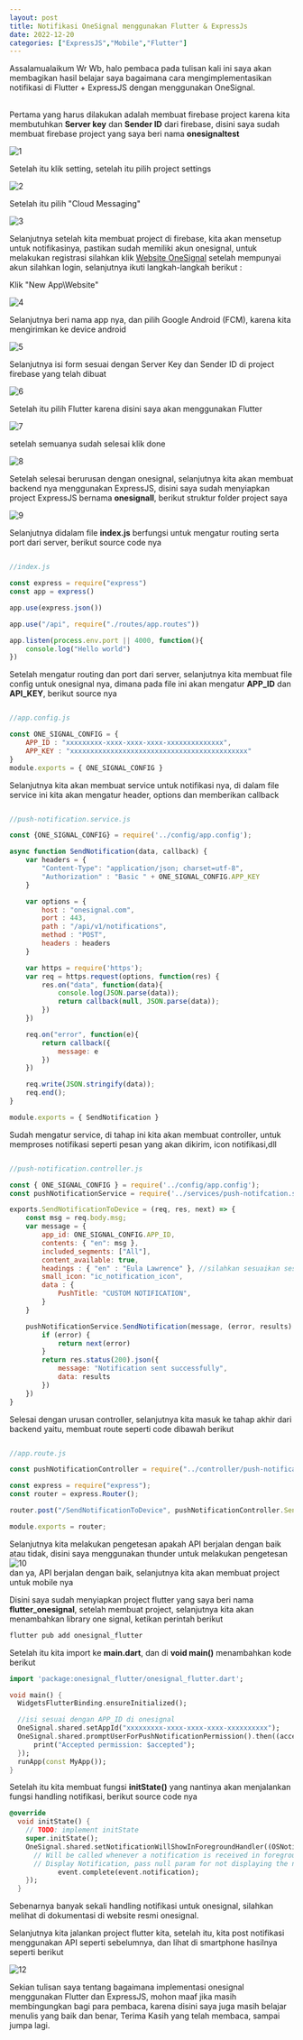 ```yaml
---
layout: post
title: Notifikasi OneSignal menggunakan Flutter & ExpressJs
date: 2022-12-20
categories: ["ExpressJS","Mobile","Flutter"]
---
```


Assalamualaikum Wr Wb, halo pembaca pada tulisan kali ini saya akan membagikan hasil belajar saya bagaimana cara mengimplementasikan notifikasi di Flutter + ExpressJS dengan menggunakan OneSignal.
<br><br>

Pertama yang harus dilakukan adalah membuat firebase project karena kita membutuhkan **Server key** dan **Sender ID** dari firebase, disini saya sudah membuat firebase project yang saya beri nama **onesignaltest** <br> 

![1](/assets/onesignalpost/1.png) <br>

Setelah itu klik setting, setelah itu pilih project settings <br>

![2](/assets/onesignalpost/2.png) <br>

Setelah itu pilih "Cloud Messaging" <br>

![3](/assets/onesignalpost/3.png) <br>
   
Selanjutnya setelah kita membuat project di firebase, kita akan mensetup untuk notifikasinya, pastikan sudah memiliki akun onesignal, untuk melakukan registrasi silahkan klik [Website OneSignal](https://onesignal.com/) setelah mempunyai akun silahkan login, selanjutnya ikuti langkah-langkah berikut : <br>

Klik "New App\Website" <br>

![4](/assets/onesignalpost/4.png) <br>

Selanjutnya beri nama app nya, dan pilih Google Android (FCM), karena kita mengirimkan ke device android <br>

![5](/assets/onesignalpost/5.png) <br>

Selanjutnya isi form sesuai dengan Server Key dan Sender ID di project firebase yang telah dibuat <br>

![6](/assets/onesignalpost/6.png) <br>

Setelah itu pilih Flutter karena disini saya akan menggunakan Flutter <br>

![7](/assets/onesignalpost/7.png) <br>

setelah semuanya sudah selesai klik done  <br>

![8](/assets/onesignalpost/8.png) <br>

Setelah selesai berurusan dengan onesignal, selanjutnya kita akan membuat backend nya menggunakan ExpressJS, disini saya sudah menyiapkan project ExpressJS bernama **onesignall**, berikut struktur folder project saya <br> 

![9](/assets/onesignalpost/9.png) <br>

Selanjutnya didalam file **index.js** berfungsi untuk mengatur routing serta port dari server, berikut source code nya <br>

```js

//index.js

const express = require("express")
const app = express()

app.use(express.json())

app.use("/api", require("./routes/app.routes"))

app.listen(process.env.port || 4000, function(){
    console.log("Hello world")
})
```
   
Setelah mengatur routing dan port dari server, selanjutnya kita membuat file config untuk onesignal nya, dimana pada file ini akan mengatur **APP_ID** dan **API_KEY**, berikut source nya <br>

```js

//app.config.js

const ONE_SIGNAL_CONFIG = {
    APP_ID : "xxxxxxxxx-xxxx-xxxx-xxxx-xxxxxxxxxxxxxx",
    APP_KEY : "xxxxxxxxxxxxxxxxxxxxxxxxxxxxxxxxxxxxxxxxxxxx"
}
module.exports = { ONE_SIGNAL_CONFIG }
```

Selanjutnya kita akan membuat service untuk notifikasi nya, di dalam file service ini kita akan mengatur header, options dan memberikan callback <br>

```js

//push-notification.service.js

const {ONE_SIGNAL_CONFIG} = require('../config/app.config');

async function SendNotification(data, callback) {
    var headers = {
        "Content-Type": "application/json; charset=utf-8",
        "Authorization" : "Basic " + ONE_SIGNAL_CONFIG.APP_KEY
    }

    var options = {
        host : "onesignal.com",
        port : 443,
        path : "/api/v1/notifications",
        method : "POST",
        headers : headers
    }

    var https = require('https');
    var req = https.request(options, function(res) {
        res.on("data", function(data){
            console.log(JSON.parse(data));
            return callback(null, JSON.parse(data));
        })
    })

    req.on("error", function(e){
        return callback({
            message: e
        })
    })

    req.write(JSON.stringify(data));
    req.end();
}

module.exports = { SendNotification }
```

Sudah mengatur service, di tahap ini kita akan membuat controller, untuk memproses notifikasi seperti pesan yang akan dikirim, icon notifikasi,dll <br>

```js

//push-notification.controller.js

const { ONE_SIGNAL_CONFIG } = require('../config/app.config');
const pushNotificationService = require('../services/push-notifcation.service');

exports.SendNotificationToDevice = (req, res, next) => {
    const msg = req.body.msg;
    var message = {
        app_id: ONE_SIGNAL_CONFIG.APP_ID,
        contents: { "en": msg },
        included_segments: ["All"],
        content_available: true,
        headings : { "en" : "Eula Lawrence" }, //silahkan sesuaikan sesuka hadi XD
        small_icon: "ic_notification_icon",
        data : {
            PushTitle: "CUSTOM NOTIFICATION",
        }
    }

    pushNotificationService.SendNotification(message, (error, results) => {
        if (error) {
            return next(error)
        }
        return res.status(200).json({
            message: "Notification sent successfully",
            data: results
        })
    })
}
```

Selesai dengan urusan controller, selanjutnya kita masuk ke tahap akhir dari backend yaitu, membuat route seperti code dibawah berikut <br>

```js

//app.route.js

const pushNotificationController = require("../controller/push-notification.controller");

const express = require("express");
const router = express.Router();

router.post("/SendNotificationToDevice", pushNotificationController.SendNotificationToDevice);

module.exports = router;
```

Selanjutnya kita melakukan pengetesan apakah API berjalan dengan baik atau tidak, disini saya menggunakan thunder untuk melakukan pengetesan <br> ![10](/assets/onesignalpost/10.png) <br>
dan ya, API berjalan dengan baik, selanjutnya kita akan membuat project untuk mobile nya <br>

Disini saya sudah menyiapkan project flutter yang saya beri nama **flutter_onesignal**, setelah membuat project, selanjutnya kita akan menambahkan library one signal, ketikan perintah berikut <br>

```dart
flutter pub add onesignal_flutter
```

Setelah itu kita import ke **main.dart**, dan di **void main()** menambahkan kode berikut <br>

```dart
import 'package:onesignal_flutter/onesignal_flutter.dart';

void main() {
  WidgetsFlutterBinding.ensureInitialized();

  //isi sesuai dengan APP_ID di onesignal
  OneSignal.shared.setAppId("xxxxxxxxx-xxxx-xxxx-xxxx-xxxxxxxxxx");
  OneSignal.shared.promptUserForPushNotificationPermission().then((accepted) {
      print("Accepted permission: $accepted");
  });
  runApp(const MyApp());
}
```

Setelah itu kita membuat fungsi **initState()** yang nantinya akan menjalankan fungsi handling notifikasi, berikut source code nya <br>

```dart
@override
  void initState() {
    // TODO: implement initState
    super.initState();
    OneSignal.shared.setNotificationWillShowInForegroundHandler((OSNotificationReceivedEvent event) {
      // Will be called whenever a notification is received in foreground
      // Display Notification, pass null param for not displaying the notification
            event.complete(event.notification);                                 
    });
  }
```

Sebenarnya banyak sekali handling notifikasi untuk onesignal, silahkan melihat di dokumentasi di website resmi onesignal. <br>

Selanjutnya kita jalankan project flutter kita, setelah itu, kita post notifikasi menggunakan API seperti sebelumnya, dan lihat di smartphone hasilnya seperti berikut <br>

![12](/assets/onesignalpost/12.jpg) <br>

Sekian tulisan saya tentang bagaimana implementasi onesignal menggunakan Flutter dan ExpressJS, mohon maaf jika masih membingungkan bagi para pembaca, karena disini saya juga masih belajar menulis yang baik dan benar, Terima Kasih yang telah membaca, sampai jumpa lagi.